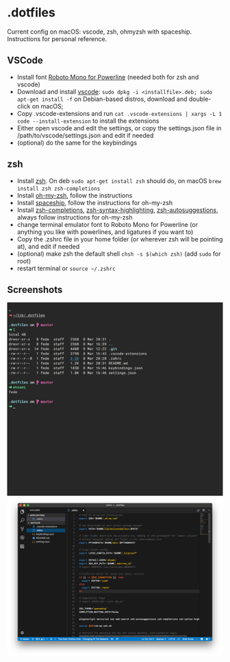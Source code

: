 # .dotfiles
Current config on macOS: vscode, zsh, ohmyzsh with spaceship. Instructions for personal reference.

## VSCode
- Install font [Roboto Mono for Powerline](https://github.com/powerline/fonts/tree/master/RobotoMono) (needed both for zsh and vscode)
- Download and install [vscode](https://code.visualstudio.com/): `sudo dpkg -i <installfile>.deb; sudo apt-get install -f` on Debian-based distros, download and double-click on macOS;
- Copy .vscode-extensions and run `cat .vscode-extensions | xargs -L 1 code --install-extension` to install the extensions
- Either open vscode and edit the settings, or copy the settings.json file in /path/to/vscode/settings.json and edit if needed
- (optional) do the same for the keybindings

## zsh
- Install [zsh](https://github.com/robbyrussell/oh-my-zsh/wiki/Installing-ZSH). On deb `sudo apt-get install zsh` should do, on macOS `brew install zsh zsh-completions`
- Install [oh-my-zsh](https://github.com/robbyrussell/oh-my-zsh), follow the instructions
- Install [spaceship](https://github.com/denysdovhan/spaceship-prompt), follow the instructions for oh-my-zsh
- Install [zsh-completions](https://github.com/zsh-users/zsh-completions), [zsh-syntax-highlighting](https://github.com/zsh-users/zsh-syntax-highlighting), [zsh-autosuggestions](https://github.com/zsh-users/zsh-autosuggestions), always follow instructions for oh-my-zsh
- change terminal emulator font to Roboto Mono for Powerline (or anything you like with powerlines, and ligatures if you want to)
- Copy the .zshrc file in your home folder (or wherever zsh will be pointing at), and edit if needed
- (optional) make zsh the default shell `chsh -s $(which zsh)` (add `sudo` for root)
- restart terminal or `source ~/.zshrc`

## Screenshots
![zsh screenshot](imgs/zsh.png?raw=true "zsh")
![vscode screenshot](imgs/vscode.png?raw=true "code")
